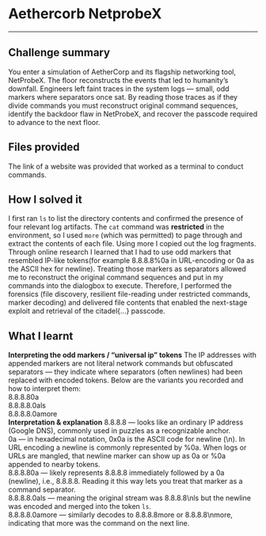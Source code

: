 # Aethercorb NetprobeX 
---
## Challenge summary
You enter a simulation of AetherCorp and its flagship networking tool, NetProbeX. 
The floor reconstructs the events that led to humanity’s downfall.
Engineers left faint traces in the system logs — small, odd markers where separators once sat. 
By reading those traces as if they divide commands you must reconstruct original command sequences, identify the backdoor flaw in NetProbeX, and 
recover the passcode required to advance to the next floor.
</br>
## Files provided
The link of a website was provided that worked as a terminal to conduct commands.
</br>
## How I solved it
I first ran ` ls ` to list the directory contents and confirmed the presence of four relevant log artifacts.
The ` cat ` command was **restricted** in the environment, so I used ` more ` (which was permitted) to page through and extract the contents of each file. 
Using more I copied out the log fragments.
</br>
Through online research I learned that I had to use odd markers that resembled IP-like tokens(for example 8.8.8.8%0a in URL-encoding or 0a as the ASCII hex for newline).
Treating those markers as separators allowed me to reconstruct the original command sequences and put in my commands into the dialogbox to execute.
Therefore, I performed the forensics (file discovery, resilient file-reading under restricted commands, marker decoding) and delivered file contents that enabled the next-stage exploit and retrieval of the citadel{...} passcode.
</br>
## What I learnt
**Interpreting the odd markers / “universal ip” tokens**
The IP addresses with appended markers are not literal network commands but obfuscated separators
— they indicate where separators (often newlines) had been replaced with encoded tokens.
Below are the variants you recorded and how to interpret them:
</br>
8.8.8.80a
</br>
8.8.8.8.0als
</br>
8.8.8.8.0amore
</br>
**Interpretation & explanation**
8.8.8.8 — looks like an ordinary IP address (Google DNS), commonly used in puzzles as a recognizable anchor.
</br>
0a — in hexadecimal notation, 0x0a is the ASCII code for newline (\n). In URL encoding a newline is commonly represented by %0a. When logs or URLs are mangled, that newline marker can show up as 0a or %0a appended to nearby tokens.
</br>
8.8.8.80a — likely represents 8.8.8.8 immediately followed by a 0a (newline), i.e., 8.8.8.8<newline>. Reading it this way lets you treat that marker as a command separator.
</br>
8.8.8.8.0als — meaning the original stream was 8.8.8.8\nls but the newline was encoded and merged into the token `ls`.
</br>
8.8.8.8.0amore — similarly decodes to 8.8.8.8<newline>more or 8.8.8.8\nmore, indicating that more was the command on the next line.
